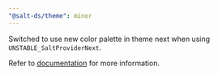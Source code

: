 ```yaml
---
"@salt-ds/theme": minor
---
```


Switched to use new color palette in theme next when using `UNSTABLE_SaltProviderNext`.

Refer to [documentation](https://storybook.saltdesignsystem.com/?path=/docs/experimental-theme-next--docs) for more information.
